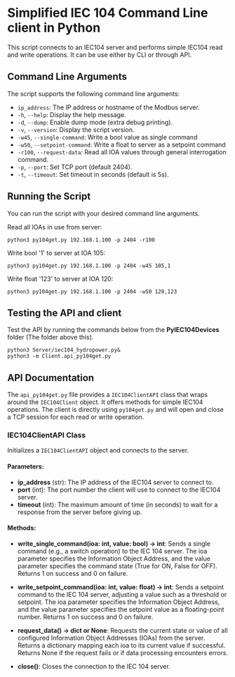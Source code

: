 # Simplified IEC 104 Command Line client in Python

This script connects to an IEC104 server and performs simple IEC104 read and write operations. It can be use either by CLI or through API.

## Command Line Arguments

The script supports the following command line arguments:

- `ip_address`: The IP address or hostname of the Modbus server.
- `-h`, `--help`: Display the help message.
- `-d`, `--dump`: Enable dump mode (extra debug printing).
- `-v`, `--version`: Display the script version.
- `-w45`, `--single-command`: Write a bool value as single command
- `-w50`, `--setpoint-command`: Write a float to server as a setpoint command
- `-r100`, `--request-data`: Read all IOA values through general interrogation command.
- `-p`, `--port`: Set TCP port (default 2404).
- `-t`, `--timeout`: Set timeout in seconds (default is 5s).

## Running the Script

You can run the script with your desired command line arguments.

Read all IOAs in use from server:

```shell
python3 py104get.py 192.168.1.100 -p 2404 -r100
```

Write bool '1' to server at IOA 105:

```shell
python3 py104get.py 192.168.1.100 -p 2404 -w45 105,1
```

Write float '123' to server at IOA 120:

```shell
python3 py104get.py 192.168.1.100 -p 2404 -w50 120,123
```

## Testing the API and client

Test the API by running the commands below from the **PyIEC104Devices** folder (The folder above this).

```shell
python3 Server/iec104_hydropower.py&
python3 -m Client.api_py104get.py
```

## API Documentation

The `api_py104get.py` file provides a `IEC104ClientAPI` class that wraps around the `IEC104Client` object. It offers methods for simple IEC104 operations. The client is directly using `py104get.py` and will open and close a TCP session for each read or write operation.

### IEC104ClientAPI Class

Initializes a `IEC104ClientAPI` object and connects to the server.

#### Parameters:
- **ip_address** (str): The IP address of the IEC104 server to connect to.
- **port** (int): The port number the client will use to connect to the IEC104 server.
- **timeout** (int): The maximum amount of time (in seconds) to wait for a response from the server before giving up.

#### Methods:

- **write_single_command(ioa: int, value: bool) -> int**:
Sends a single command (e.g., a switch operation) to the IEC 104 server. The ioa parameter specifies the Information Object Address, and the value parameter specifies the command state (True for ON, False for OFF). Returns 1 on success and 0 on failure.

- **write_setpoint_command(ioa: int, value: float) -> int**:
Sends a setpoint command to the IEC 104 server, adjusting a value such as a threshold or setpoint. The ioa parameter specifies the Information Object Address, and the value parameter specifies the setpoint value as a floating-point number. Returns 1 on success and 0 on failure.

- **request_data() -> dict or None**:
Requests the current state or value of all configured Information Object Addresses (IOAs) from the server. Returns a dictionary mapping each ioa to its current value if successful. Returns None if the request fails or if data processing encounters errors.

- **close()**:
Closes the connection to the IEC 104 server.